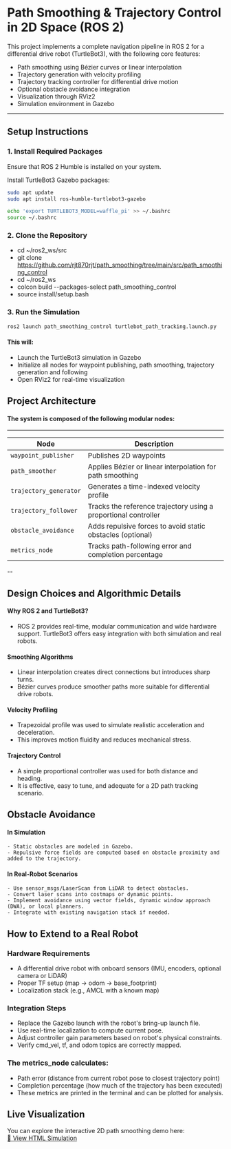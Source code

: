 # Path Smoothing & Trajectory Control in 2D Space (ROS 2)

This project implements a complete navigation pipeline in ROS 2 for a differential drive robot (TurtleBot3), with the following core features:

- Path smoothing using Bézier curves or linear interpolation
- Trajectory generation with velocity profiling
- Trajectory tracking controller for differential drive motion
- Optional obstacle avoidance integration
- Visualization through RViz2
- Simulation environment in Gazebo

---

## Setup Instructions

### 1. Install Required Packages

Ensure that ROS 2 Humble is installed on your system.

Install TurtleBot3 Gazebo packages:

```bash
sudo apt update
sudo apt install ros-humble-turtlebot3-gazebo
```

```bash
echo 'export TURTLEBOT3_MODEL=waffle_pi' >> ~/.bashrc
source ~/.bashrc
```
### 2. Clone the Repository
- cd ~/ros2_ws/src
- git clone <https://github.com/rjt870rjt/path_smoothing/tree/main/src/path_smoothing_control>
- cd ~/ros2_ws
- colcon build --packages-select path_smoothing_control
- source install/setup.bash

### 3. Run the Simulation
```bash
ros2 launch path_smoothing_control turtlebot_path_tracking.launch.py
```
#### This will:
- Launch the TurtleBot3 simulation in Gazebo
- Initialize all nodes for waypoint publishing, path smoothing, trajectory generation and following
- Open RViz2 for real-time visualization    

## Project Architecture
#### The system is composed of the following modular nodes:
----
| Node                   | Description                                                     |
| ---------------------- | --------------------------------------------------------------- |
| `waypoint_publisher`   | Publishes 2D waypoints                                          |
| `path_smoother`        | Applies Bézier or linear interpolation for path smoothing       |
| `trajectory_generator` | Generates a time-indexed velocity profile                       |
| `trajectory_follower`  | Tracks the reference trajectory using a proportional controller |
| `obstacle_avoidance`   | Adds repulsive forces to avoid static obstacles (optional)      |
| `metrics_node`         | Tracks path-following error and completion percentage           |
--

## Design Choices and Algorithmic Details
#### Why ROS 2 and TurtleBot3?

- ROS 2 provides real-time, modular communication and wide hardware support. TurtleBot3 offers easy integration with both simulation and real robots.
#### Smoothing Algorithms

- Linear interpolation creates direct connections but introduces sharp turns.
- Bézier curves produce smoother paths more suitable for differential drive robots.

#### Velocity Profiling
- Trapezoidal profile was used to simulate realistic acceleration and deceleration.
- This improves motion fluidity and reduces mechanical stress.

#### Trajectory Control
- A simple proportional controller was used for both distance and heading.
- It is effective, easy to tune, and adequate for a 2D path tracking scenario.

## Obstacle Avoidance
#### In Simulation
    - Static obstacles are modeled in Gazebo.
    - Repulsive force fields are computed based on obstacle proximity and added to the trajectory.
#### In Real-Robot Scenarios
    - Use sensor_msgs/LaserScan from LiDAR to detect obstacles.
    - Convert laser scans into costmaps or dynamic points.
    - Implement avoidance using vector fields, dynamic window approach (DWA), or local planners.
    - Integrate with existing navigation stack if needed.

## How to Extend to a Real Robot
### Hardware Requirements

- A differential drive robot with onboard sensors (IMU, encoders, optional camera or LiDAR)
- Proper TF setup (map -> odom -> base_footprint)
- Localization stack (e.g., AMCL with a known map)

### Integration Steps
- Replace the Gazebo launch with the robot's bring-up launch file.
- Use real-time localization to compute current pose.
- Adjust controller gain parameters based on robot's physical constraints.
- Verify cmd_vel, tf, and odom topics are correctly mapped.

### The metrics_node calculates:
- Path error (distance from current robot pose to closest trajectory point)
- Completion percentage (how much of the trajectory has been executed)
- These metrics are printed in the terminal and can be plotted for analysis.

## Live Visualization

You can explore the interactive 2D path smoothing demo here:  
[🔗 View HTML Simulation](https://your-username.github.io/path_smoothing/index.html)
